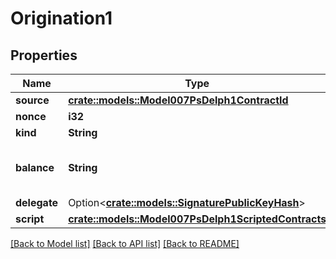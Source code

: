 # Origination1

## Properties

Name | Type | Description | Notes
------------ | ------------- | ------------- | -------------
**source** | [**crate::models::Model007PsDelph1ContractId**](007-PsDELPH1.contract_id.md) |  | 
**nonce** | **i32** |  | 
**kind** | **String** |  | 
**balance** | **String** | Decimal representation of a positive big number | 
**delegate** | Option<[**crate::models::SignaturePublicKeyHash**](Signature.Public_key_hash.md)> |  | [optional]
**script** | [**crate::models::Model007PsDelph1ScriptedContracts**](007-PsDELPH1.scripted.contracts.md) |  | 

[[Back to Model list]](../README.md#documentation-for-models) [[Back to API list]](../README.md#documentation-for-api-endpoints) [[Back to README]](../README.md)


